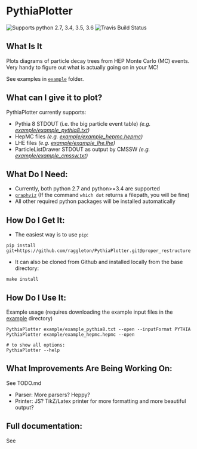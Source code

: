 # PythiaPlotter

![Supports python 2.7, 3.4, 3.5, 3.6](https://img.shields.io/pypi/pyversions/Django.svg) ![Travis Build Status](https://travis-ci.org/raggleton/PythiaPlotter.svg?branch=proper_restructure)

## What Is It
Plots diagrams of particle decay trees from HEP Monte Carlo (MC) events. Very handy to figure out what is actually going on in your MC!

See examples in [`example`](example) folder.

## What can I give it to plot?

PythiaPlotter currently supports:

- Pythia 8 STDOUT (i.e. the big particle event table) *(e.g. [example/example_pythia8.txt](example/example_pythia8.txt))*
- HepMC files *(e.g. [example/example_hepmc.hepmc](example/example_hepmc.hepmc))*
- LHE files *(e.g. [example/example_lhe.lhe](example/example_lhe.lhe))*
- ParticleListDrawer STDOUT as output by CMSSW *(e.g. [example/example_cmssw.txt](example/example_cmssw.txt))*

## What Do I Need:

- Currently, both python 2.7 and python>=3.4 are supported
- [`graphviz`](www.graphviz.org) (If the command `which dot` returns a filepath, you will be fine)
- All other required python packages will be installed automatically

## How Do I Get It:

- The easiest way is to use `pip`:

```
pip install git+https://github.com/raggleton/PythiaPlotter.git@proper_restructure
```

- It can also be cloned from Github and installed locally from the base directory:

```
make install
```

## How Do I Use It:

Example usage (requires downloading the example input files in the [example](example) directory)

```
PythiaPlotter example/example_pythia8.txt --open --inputFormat PYTHIA
PythiaPlotter example/example_hepmc.hepmc --open

# to show all options:
PythiaPlotter --help
```

## What Improvements Are Being Working On:

See TODO.md

- Parser: More parsers? Heppy?
- Printer: JS? TikZ/Latex printer for more formatting and more beautiful output?

## Full documentation:

See